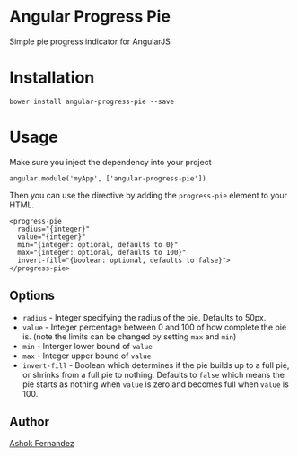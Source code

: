 # Angular Progress Pie
Simple pie progress indicator for AngularJS

# Installation
`bower install angular-progress-pie --save`

# Usage
Make sure you inject the dependency into your project

`angular.module('myApp', ['angular-progress-pie'])`

Then you can use the directive by adding the `progress-pie` element to your HTML.

```
<progress-pie 
  radius="{integer}"
  value="{integer}" 
  min="{integer: optional, defaults to 0}"
  max="{integer: optional, defaults to 100}"
  invert-fill="{boolean: optional, defaults to false}">
</progress-pie>
```                

## Options
 * `radius`  - Integer specifying the radius of the pie. Defaults to 50px.
 * `value`  - Integer percentage between 0 and 100 of how complete the pie is. (note the limits can be changed by setting `max` and `min`)
 * `min` - Interger lower bound of `value`
 * `max` - Integer upper bound of `value`
 * `invert-fill` - Boolean which determines if the pie builds up to a full pie, or shrinks from a full pie to nothing. Defaults to `false` which means the pie starts as nothing when `value` is zero and becomes full when `value` is 100.
 
## Author
[Ashok Fernandez](https://github.com/ashokfernandez)
